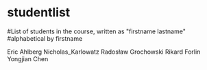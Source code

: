 # studentlist
#List of students in the course, written as "firstname lastname"
#alphabetical by firstname

Eric Ahlberg
Nicholas_Karlowatz
Radosław Grochowski
Rikard Forlin
Yongjian Chen

